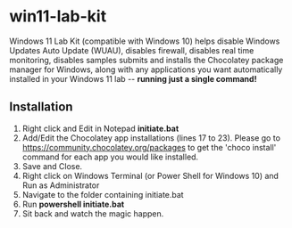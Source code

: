 # win11-lab-kit
Windows 11 Lab Kit (compatible with Windows 10) helps disable Windows Updates Auto Update (WUAU), disables firewall, disables real time monitoring, disables samples submits and installs the Chocolatey package manager for Windows, along with any applications you want automatically installed in your Windows 11 lab -- **running just a single command!**

## Installation
1. Right click and Edit in Notepad **initiate.bat**
2. Add/Edit the Chocolatey app installations (lines 17 to 23). Please go to https://community.chocolatey.org/packages to get the 'choco install' command for each app you would like installed.
3. Save and Close.
4. Right click on Windows Terminal (or Power Shell for Windows 10) and Run as Administrator
5. Navigate to the folder containing initiate.bat
6. Run **powershell initiate.bat**
7. Sit back and watch the magic happen.
